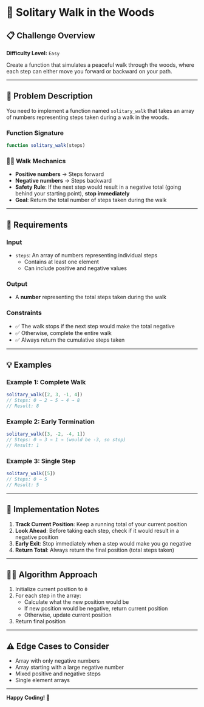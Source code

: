 # 🌲 Solitary Walk in the Woods

## 📋 Challenge Overview

**Difficulty Level:** `Easy`

Create a function that simulates a peaceful walk through the woods, where each step can either move you forward or backward on your path.

---

## 🎯 Problem Description

You need to implement a function named `solitary_walk` that takes an array of numbers representing steps taken during a walk in the woods.

### Function Signature
```javascript
function solitary_walk(steps)
```

### 🚶‍♂️ Walk Mechanics

- **Positive numbers** → Steps forward
- **Negative numbers** → Steps backward
- **Safety Rule**: If the next step would result in a negative total (going behind your starting point), **stop immediately**
- **Goal**: Return the total number of steps taken during the walk

---

## 📝 Requirements

### Input
- `steps`: An array of numbers representing individual steps
  - Contains at least one element
  - Can include positive and negative values

### Output
- A **number** representing the total steps taken during the walk

### Constraints
- ✅ The walk stops if the next step would make the total negative
- ✅ Otherwise, complete the entire walk
- ✅ Always return the cumulative steps taken

---

## 💡 Examples

### Example 1: Complete Walk
```javascript
solitary_walk([2, 3, -1, 4])
// Steps: 0 → 2 → 5 → 4 → 8
// Result: 8
```

### Example 2: Early Termination
```javascript
solitary_walk([3, -2, -4, 1])
// Steps: 0 → 3 → 1 → (would be -3, so stop)
// Result: 1
```

### Example 3: Single Step
```javascript
solitary_walk([5])
// Steps: 0 → 5
// Result: 5
```

---

## 🤔 Implementation Notes

1. **Track Current Position**: Keep a running total of your current position
2. **Look Ahead**: Before taking each step, check if it would result in a negative position
3. **Early Exit**: Stop immediately when a step would make you go negative
4. **Return Total**: Always return the final position (total steps taken)

---

## 🏃‍♂️ Algorithm Approach

1. Initialize current position to `0`
2. For each step in the array:
   - Calculate what the new position would be
   - If new position would be negative, return current position
   - Otherwise, update current position
3. Return final position

---

## ⚠️ Edge Cases to Consider

- Array with only negative numbers
- Array starting with a large negative number
- Mixed positive and negative steps
- Single element arrays

---

**Happy Coding! 🌟**
